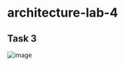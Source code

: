 # architecture-lab-4

## Task 3
![image](https://user-images.githubusercontent.com/44651557/147769901-a352e566-e2b1-4c3d-964d-6aa074f3d01d.png)
